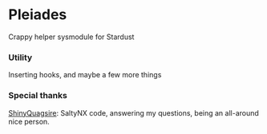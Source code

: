 # Pleiades
Crappy helper sysmodule for Stardust

### Utility
Inserting hooks, and maybe a few more things

### Special thanks
[ShinyQuagsire](https://github.com/shinyquagsire23): SaltyNX code, answering my questions, being an all-around nice person.